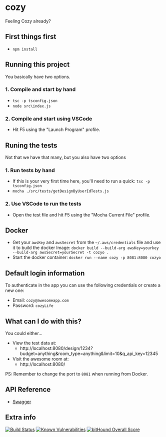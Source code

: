 # cozy 

Feeling Cozy already?

## First things first
- `npm install`

## Running this project
You basically have two options.

### 1. Compile and start by hand
 - `tsc -p tsconfig.json`
 - `node src\index.js`

### 2. Compile and start using VSCode
 - Hit F5 using the "Launch Program" profile.

## Runing the tests
Not that we have that many, but you also have two options

### 1. Run tests by hand
 - If this is your very first time here, you'll need to run a quick: `tsc -p tsconfig.json`
 - `mocha ./src/tests/getDesignByUserIdTests.js`

### 2. Use VSCode to run the tests
 - Open the test file and hit F5 using the "Mocha Current File" profile.

## Docker
 - Get your `awsKey` and `awsSecret` from the `~/.aws/credentials` file and use it to build the docker Image: `docker build --build-arg awsKey=yourkey --build-arg awsSecret=yourSecret -t cozyo .`
 - Start the docker container: `docker run --name cozy -p 8081:8080 cozyo`

## Default login information
To authenticate in the app you can use the following credentials or create a new one:
 - Email: `cozy@awesomeapp.com`
 - Password: `cozyLife`

## What can I do with this?
You could either...
 - View the test data at:
    - http://localhost:8080/design/1234?budget=anything&room_type=anything&limit=10&q_api_key=12345
 - Visit the awesome room at: 
    - http://localhost:8080/

PS: Remember to change the port to `8081` when running from Docker.

## API Reference
 - [Swagger](https://app.swaggerhub.com/apis/felipegtx9/procedural-design/0.0.2)

## Extra info
[![Build Status](https://travis-ci.org/felipegtx/cozy.svg?branch=master)](https://travis-ci.org/felipegtx/cozy) [![Known Vulnerabilities](https://snyk.io/test/github/felipegtx/cozy/badge.svg)](https://snyk.io/test/github/felipegtx/cozy) [![bitHound Overall Score](https://www.bithound.io/github/felipegtx/cozy/badges/score.svg)](https://www.bithound.io/github/felipegtx/cozy)
